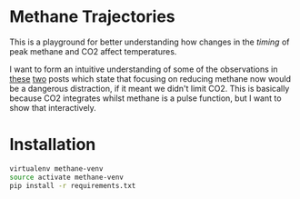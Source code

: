 # Methane Trajectories
This is a playground for better understanding how changes in the _timing_ of
peak methane and CO2 affect temperatures.

I want to form an intuitive understanding of some of the observations 
in [these](https://www.realclimate.org/index.php/archives/2010/12/losing-time-not-buying-time/) [two](https://www.realclimate.org/index.php/archives/2021/09/the-definitive-co2-ch4-comparison-post/)
posts which state that focusing on reducing methane now would be a 
dangerous distraction, if it meant we didn't limit CO2. This is basically
because CO2 integrates whilst methane is a pulse function, but I want to 
show that interactively.

# Installation
```bash
virtualenv methane-venv
source activate methane-venv
pip install -r requirements.txt
```
